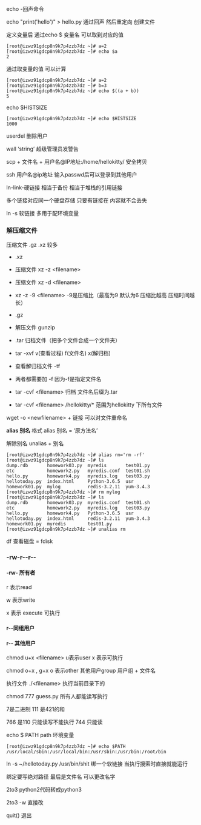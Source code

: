 echo -回声命令 

echo "print('hello')" > hello.py  通过回声 然后重定向 创建文件

定义变量后  通过echo $ 变量名 可以取到对应的值

```
[root@izwz91gdcp8n9k7p4zzb7dz ~]# a=2
[root@izwz91gdcp8n9k7p4zzb7dz ~]# echo $a
2
```

通过取变量的值 可以计算

```
[root@izwz91gdcp8n9k7p4zzb7dz ~]# a=2
[root@izwz91gdcp8n9k7p4zzb7dz ~]# b=3
[root@izwz91gdcp8n9k7p4zzb7dz ~]# echo $((a + b))
5
```

echo $HISTSIZE

```
[root@izwz91gdcp8n9k7p4zzb7dz ~]# echo $HISTSIZE
1000
```

userdel 删除用户

wall ‘string’  超级管理员发警告

scp + 文件名 + 用户名@IP地址:/home/hellokitty/ 安全拷贝

ssh 用户名@ip地址 输入passwd后可以登录到其他用户

ln-link-硬链接  相当于备份  相当于堆栈的引用链接 

多个链接对应同一个硬盘存储 只要有链接在  内容就不会丢失

ln -s 软链接 多用于配环境变量 



### 解压缩文件

压缩文件 .gz .xz 较多

+  .xz  
+ 压缩文件   xz -z \<filename>
+ 压缩文件   xz -d \<filename>
+ xz -z -9 \<filename>    -9是压缩比（最高为9  默认为6 压缩比越高 压缩时间越长）



+ .gz
+ 解压文件  gunzip



+ .tar 归档文件（把多个文件合成一个文件夹）
+ tar -xvf    v(查看过程)  f(文件名) x(解归档)
+ 查看解归档文件 -tf
+ 两者都需要加 -f  因为-f是指定文件名
+ tar -cvf \<filename>  归档   文件名后缀为.tar  
+ tar -cvf \<filename> /hellokitty/*   范围为hellokitty 下所有文件 



wget -o \<newfilename>  + 链接  可以对文件重命名



**alias 别名**  格式  alias 别名 = ‘原方法名’

解除别名  unalias + 别名

```
[root@izwz91gdcp8n9k7p4zzb7dz ~]# alias rm='rm -rf'
[root@izwz91gdcp8n9k7p4zzb7dz ~]# ls
dump.rdb       homework03.py  myredis       test01.py
etc            homework2.py   myredis.conf  test01.sh
hello.py       homework4.py   myredis.log   test03.py
hellotoday.py  index.html     Python-3.6.5  usr
homework01.py  mylog          redis-3.2.11  yum-3.4.3
[root@izwz91gdcp8n9k7p4zzb7dz ~]# rm mylog
[root@izwz91gdcp8n9k7p4zzb7dz ~]# ls
dump.rdb       homework03.py  myredis.conf  test01.sh
etc            homework2.py   myredis.log   test03.py
hello.py       homework4.py   Python-3.6.5  usr
hellotoday.py  index.html     redis-3.2.11  yum-3.4.3
homework01.py  myredis        test01.py
[root@izwz91gdcp8n9k7p4zzb7dz ~]# unalias rm
```



df 查看磁盘 = fdisk 

### -rw-r--r--

#### -rw- 所有者 

r 表示read 

w 表示write 

x 表示 execute 可执行

#### r--同组用户

#### r-- 其他用户

chmod u+x \<filename>   u表示user x 表示可执行  

chmod o+x , g+x  o 表示other 其他用户group 用户组 + 文件名

执行文件  ./\<filename> 执行当前目录下的

chmod 777 guess.py    所有人都能读写执行

 7是二进制  111 是421的和 

766 是110  只能读写不能执行 744 只能读

echo $ PATH path 环境变量

```
[root@izwz91gdcp8n9k7p4zzb7dz ~]# echo $PATH
/usr/local/sbin:/usr/local/bin:/usr/sbin:/usr/bin:/root/bin
```

ln -s  ~/hellotoday.py  /usr/bin/shit  绑一个软链接 当执行搜索时直接就能运行  

绑定要写绝对路径  最后是文件名 可以更改名字



2to3  python2代码转成python3

2to3 -w 直接改

quit() 退出

